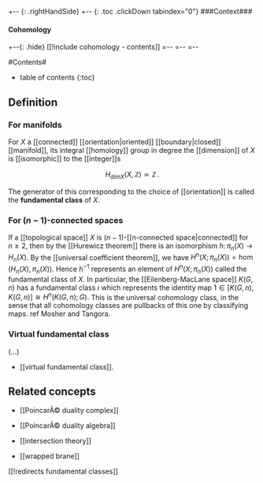 
+-- {: .rightHandSide}
+-- {: .toc .clickDown tabindex="0"}
###Context###
#### Cohomology
+--{: .hide}
[[!include cohomology - contents]]
=--
=--
=--

#Contents#
* table of contents
{:toc}

## Definition

### For manifolds

For $X$ a [[connected]] [[orientation|oriented]] [[boundary|closed]] [[manifold]], its integral [[homology]] group in degree the [[dimension]] of $X$ is [[isomorphic]] to the [[integer]]s

$$
  H_{dim X}(X, \mathbb{Z}) \simeq \mathbb{Z}
  \,.
$$

The generator of this corresponding to the choice of [[orientation]] is called the **fundamental class** of $X$. 

### For $(n-1)$-connected spaces

If a [[topological space]] $X$ is $(n-1)$-[[n-connected space|connected]] for $n\geq2,$ then by the [[Hurewicz theorem]] there is an isomorphism $h\colon\pi_n(X)\to H_n(X)$. By the [[universal coefficient theorem]], we have $H^n(X;\pi_n(X))=\hom(H_n(X),\pi_n(X))$. Hence $h^{-1}$ represents an element of $H^n(X;\pi_n(X))$ called the fundamental class of $X$. In particular, the [[Eilenberg-MacLane space]] $K(G,n)$ has a fundamental class $\iota$ which represents the identity map $1\in [K(G,n),K(G,n)]\cong H^n(K(G,n);G).$ This is the universal cohomology class, in the sense that all cohomology classes are pullbacks of this one by classifying maps. ref Mosher and Tangora.

### Virtual fundamental class

(...)

* [[virtual fundamental class]].

## Related concepts

* [[PoincarÃ© duality complex]]

* [[PoincarÃ© duality algebra]]

* [[intersection theory]]

* [[wrapped brane]]

[[!redirects fundamental classes]]